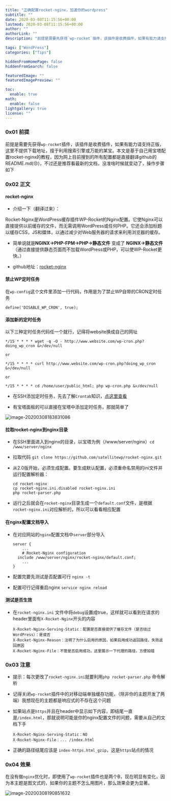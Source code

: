 ```yaml
---
title: "正确配置rocket-nginx，加速你的wordpress"
subtitle: ""
date: 2020-03-08T11:15:56+00:00
lastmod: 2020-03-08T11:15:56+00:00
author: ""
authorLink: ""
description: "前提是需要先获得`wp-rocket`插件，该插件是收费插件，如果有能力请支持正版，这里不提供下载地址，擅于利用搜索引擎或万能的某宝。本文是基于自己用宝塔配置rocket-nginx的教程，因为网上目前搜到的所有配置都是直接翻译github的README.md( 😒 )，不过还是推荐看最新的文档，没准啥时候就变动了，操作步骤如下"

tags: ["WordPress"]
categories: ["Tips"]

hiddenFromHomePage: false
hiddenFromSearch: false

featuredImage: ""
featuredImagePreview: ""

toc:
  enable: true
math:
  enable: false
lightgallery: true
license: ""
---
```

<!--more-->

### 0x01 前提

前提是需要先获得`wp-rocket`插件，该插件是收费插件，如果有能力请支持正版，这里不提供下载地址，擅于利用搜索引擎或万能的某宝。本文是基于自己用宝塔配置rocket-nginx的教程，因为网上目前搜到的所有配置都是直接翻译github的README.md(😒)，不过还是推荐看最新的文档，没准啥时候就变动了，操作步骤如下

### 0x02 正文

#### rocket-nginx

- 介绍一下（翻译过来）：

Rocket-Nginx是WordPress缓存插件WP-Rocket的Nginx配置。它使Nginx可以直接提供以前缓存的文件，而无需调用WordPress或任何PHP。它还会添加标题以缓存CSS，JS和媒体，以通过减少对Web服务器的请求来利用浏览器的缓存。

- 简单说就是**NGINX→PHP-FPM→PHP→静态文件** 变成了 **NGINX→静态文件**（通过直接提供静态页面而不加载WordPress或PHP，可以使WP-Rocket更快。）

- github地址：[rocket-nginx](https://github.com/SatelliteWP/rocket-nginx)

#### 禁止WP定时任务

在`wp-config`这个文件里添加一行代码，作用是为了禁止WP自带的CRON定时任务

 `define('DISABLE_WP_CRON', true);`

#### 添加新的定时任务

以下三种定时任务代码任一个就行，记得将website换成自己的网址

```shell
*/15 * * * * wget -q -O - http://www.website.com/wp-cron.php?doing_wp_cron &>/dev/null

or

*/15 * * * * curl http://www.website.com/wp-cron.php?doing_wp_cron &>/dev/null

or

*/15 * * * * cd /home/user/public_html; php wp-cron.php &>/dev/null
```

- 在SSH添加定时任务，先去了解`Crontab`知识，[点这里查看](https://www.runoob.com/w3cnote/linux-crontab-tasks.html)

- 有宝塔面板的可以直接在宝塔中添加定时任务，那就简单了

![image-20200308183831086](https://pic.yqqy.top/blog/20200308183833.png?imageMogr2/format/webp/interlace/1 "定时任务")

#### 拉取rocket-nginx到nginx目录

- 在SSH里面进入到nginx的目录，以宝塔为例（/www/server/nginx）`cd /www/server/nginx`

- 拉取代码 `git clone https://github.com/satellitewp/rocket-nginx.git`

- 从2.0版开始，必须生成配置。要生成默认配置，必须重命名禁用的ini文件并运行配置解析器：

  ```shell
  cd rocket-nginx
  cp rocket-nginx.ini.disabled rocket-nginx.ini
  php rocket-parser.php
  ```

- 运行之后就会在`rocket-nginx`目录生成一个`default.conf`文件，是根据`rocket-nginx.ini`对应解析的，所以可以看看相应配置

#### 在nginx配置文档导入

- 在对应网站的`nginx`配置文档中`server`部分导入

  ```nginx
  server {
      ...
      # Rocket-Nginx configuration
  	include /www/server/nginx/rocket-nginx/default.conf;
      ...
  }
  ```

- 配置完要先测试是否配置可行 `nginx -t`
- 配置可行记得重启nginx `service nginx reload`

#### 测试是否生效

- 在`rocket-nginx.ini` 文件中将`debug`设置成true，这样就可以看到在请求的header里面有`X-Rocket-Nginx`开头的内容

  ```http
  X-Rocket-Nginx-Serving-Static：配置是否直接提供了缓存文件（是否绕过WordPress）：是或否
  X-Rocket-Nginx-Reason：注明了为什么启用的原因，如果启用成功返回路径，失败返回原因
  X-Rocket-Nginx-File：不管是否启用成功，这里展示一下代理的路径，方便拍错
  ```

### 0x03 注意

- 提示：每次更改了`rocket-nginx.ini`就要利用`php rocket-parser.php` 命令解析

- 记得关闭`wp-rocket`插件中的对移动端单独缓存功能，（除非你的主题开发了两端）我想现在的主题都是响应式的不存在这个问题

- 如果站点是`https`并且在header中显示如下内容，即结尾一直是`/index.html`，那就说明可能是你的nginx配置文件的问题，需要从自己的文档下手

  ```http
  X-Rocket-Nginx-Serving-Static：NO
  X-Rocket-Nginx-File：... /index.html
  ```

- 正确的路径结尾应该是 `index-https.html_gzip`，这是`https`站点的情况

### 0x04 效果

在没有做`nginx`优化时，即使用了`wp-rocket`插件也是两个B，现在明显有变化，因为本主题是图文式的，如果你的主题不怎么用图片，那么效果会更为显著。

![image-20200308190851632](https://pic.yqqy.top/blog/20200308190854.png?imageMogr2/format/webp/interlace/1 "速度测试")
